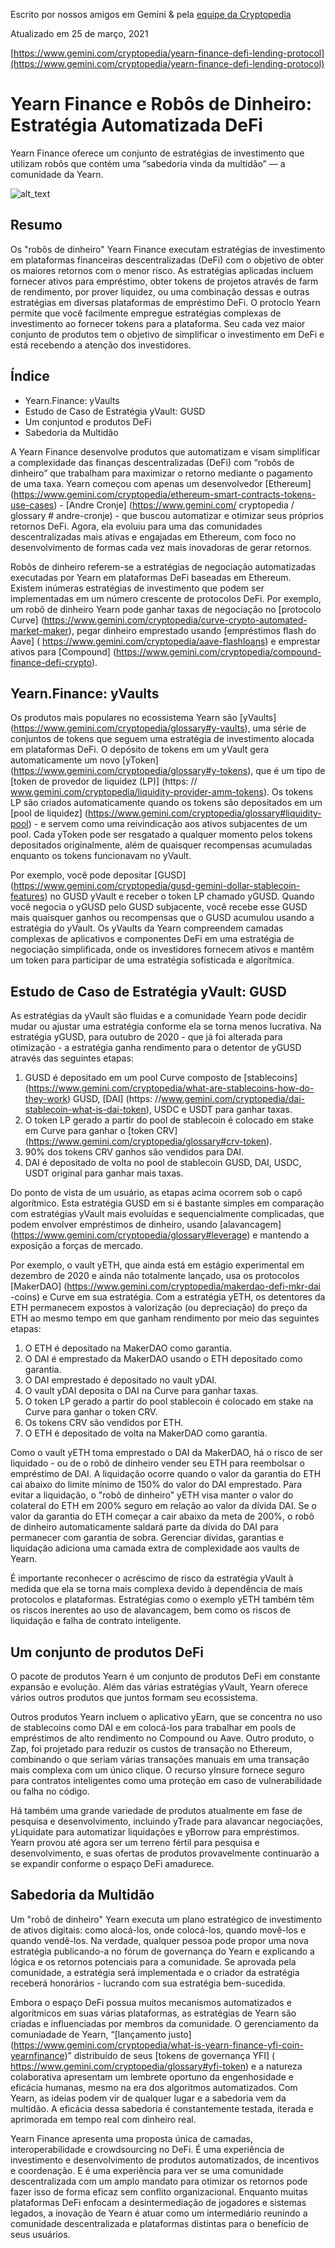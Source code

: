 Escrito por nossos amigos em Gemini & pela [equipe da Cryptopedia](https://www.gemini.com/cryptopedia/authors#cryptopedia-staff)

Atualizado em 25 de março, 2021

[https://www.gemini.com/cryptopedia/yearn-finance-defi-lending-protocol](https://www.gemini.com/cryptopedia/yearn-finance-defi-lending-protocol)

# Yearn Finance e Robôs de Dinheiro: Estratégia Automatizada DeFi

Yearn Finance oferece um conjunto de estratégias de investimento que utilizam robôs que contém uma “sabedoria vinda da multidão” — a comunidade da Yearn.

![alt_text](image1.png "image_tooltip")

## Resumo

Os "robôs de dinheiro" Yearn Finance executam estratégias de investimento em plataformas financeiras descentralizadas (DeFi) com o objetivo de obter os maiores retornos com o menor risco. As estratégias aplicadas incluem fornecer ativos para empréstimo, obter tokens de projetos através de farm de rendimento, por prover liquidez, ou uma combinação dessas e outras estratégias em diversas plataformas de empréstimo DeFi. O protoclo Yearn permite que você facilmente empregue estratégias complexas de investimento ao fornecer tokens para a plataforma. Seu cada vez maior conjunto de produtos tem o objetivo de simplificar o investimento em DeFi e está recebendo a atenção dos investidores. 

## Índice

- Yearn.Finance: yVaults
- Estudo de Caso de Estratégia yVault: GUSD
- Um conjuntod e produtos DeFi
- Sabedoria da Multidão

A Yearn Finance desenvolve produtos que automatizam e visam simplificar a complexidade das finanças descentralizadas (DeFi) com “robôs de dinheiro” que trabalham para maximizar o retorno mediante o pagamento de uma taxa. Yearn começou com apenas um desenvolvedor [Ethereum] (https://www.gemini.com/cryptopedia/ethereum-smart-contracts-tokens-use-cases) - [Andre Cronje] (https://www.gemini.com/ cryptopedia / glossary # andre-cronje) - que buscou automatizar e otimizar seus próprios retornos DeFi. Agora, ela evoluiu para uma das comunidades descentralizadas mais ativas e engajadas em Ethereum, com foco no desenvolvimento de formas cada vez mais inovadoras de gerar retornos.

Robôs de dinheiro referem-se a estratégias de negociação automatizadas executadas por Yearn em plataformas DeFi baseadas em Ethereum. Existem inúmeras estratégias de investimento que podem ser implementadas em um número crescente de protocolos DeFi. Por exemplo, um robô de dinheiro Yearn pode ganhar taxas de negociação no [protocolo Curve] (https://www.gemini.com/cryptopedia/curve-crypto-automated-market-maker), pegar dinheiro emprestado usando [empréstimos flash do Aave] ( https://www.gemini.com/cryptopedia/aave-flashloans) e emprestar ativos para [Compound] (https://www.gemini.com/cryptopedia/compound-finance-defi-crypto).

## Yearn.Finance: yVaults

Os produtos mais populares no ecossistema Yearn são [yVaults] (https://www.gemini.com/cryptopedia/glossary#y-vaults), uma série de conjuntos de tokens que seguem uma estratégia de investimento alocada em plataformas DeFi. O depósito de tokens em um yVault gera automaticamente um novo [yToken] (https://www.gemini.com/cryptopedia/glossary#y-tokens), que é um tipo de [token de provedor de liquidez (LP)] (https: // www.gemini.com/cryptopedia/liquidity-provider-amm-tokens). Os tokens LP são criados automaticamente quando os tokens são depositados em um [pool de liquidez] (https://www.gemini.com/cryptopedia/glossary#liquidity-pool) - e servem como uma reivindicação aos ativos subjacentes de um pool. Cada yToken pode ser resgatado a qualquer momento pelos tokens depositados originalmente, além de quaisquer recompensas acumuladas enquanto os tokens funcionavam no yVault.

Por exemplo, você pode depositar [GUSD] (https://www.gemini.com/cryptopedia/gusd-gemini-dollar-stablecoin-features) no GUSD yVault e receber o token LP chamado yGUSD. Quando você negocia o yGUSD pelo GUSD subjacente, você recebe esse GUSD mais quaisquer ganhos ou recompensas que o GUSD acumulou usando a estratégia do yVault. Os yVaults da Yearn compreendem camadas complexas de aplicativos e componentes DeFi em uma estratégia de negociação simplificada, onde os investidores fornecem ativos e mantêm um token para participar de uma estratégia sofisticada e algorítmica.

## Estudo de Caso de Estratégia yVault: GUSD

As estratégias da yVault são fluidas e a comunidade Yearn pode decidir mudar ou ajustar uma estratégia conforme ela se torna menos lucrativa. Na estratégia yGUSD, para outubro de 2020 - que já foi alterada para otimização - a estratégia ganha rendimento para o detentor de yGUSD através das seguintes etapas:

1. GUSD é depositado em um pool Curve composto de [stablecoins] (https://www.gemini.com/cryptopedia/what-are-stablecoins-how-do-they-work) GUSD, [DAI] (https: //www.gemini.com/cryptopedia/dai-stablecoin-what-is-dai-token), USDC e USDT para ganhar taxas.
2. O token LP gerado a partir do pool de stablecoin é colocado em stake em Curve para ganhar o [token CRV] (https://www.gemini.com/cryptopedia/glossary#crv-token).
3. 90% dos tokens CRV ganhos são vendidos para DAI.
4. DAI é depositado de volta no pool de stablecoin GUSD, DAI, USDC, USDT original para ganhar mais taxas.

Do ponto de vista de um usuário, as etapas acima ocorrem sob o capô algorítmico. Esta estratégia GUSD em si é bastante simples em comparação com estratégias yVault mais evoluídas e sequencialmente complicadas, que podem envolver empréstimos de dinheiro, usando [alavancagem] (https://www.gemini.com/cryptopedia/glossary#leverage) e mantendo a exposição a forças de mercado.

Por exemplo, o vault yETH, que ainda está em estágio experimental em dezembro de 2020 e ainda não totalmente lançado, usa os protocolos [MakerDAO] (https://www.gemini.com/cryptopedia/makerdao-defi-mkr-dai -coins) e Curve em sua estratégia. Com a estratégia yETH, os detentores da ETH permanecem expostos à valorização (ou depreciação) do preço da ETH ao mesmo tempo em que ganham rendimento por meio das seguintes etapas:

1. O ETH é depositado na MakerDAO como garantia.
2. O DAI é emprestado da MakerDAO usando o ETH depositado como garantia.
3. O DAI emprestado é depositado no vault yDAI.
4. O vault yDAI deposita o DAI na Curve para ganhar taxas.
5. O token LP gerado a partir do pool stablecoin é colocado em stake na Curve para ganhar o token CRV.
6. Os tokens CRV são vendidos por ETH.
7. O ETH é depositado de volta na MakerDAO como garantia.

Como o vault yETH toma emprestado o DAI da MakerDAO, há o risco de ser liquidado - ou de o robô de dinheiro vender seu ETH para reembolsar o empréstimo de DAI. A liquidação ocorre quando o valor da garantia do ETH cai abaixo do limite mínimo de 150% do valor do DAI emprestado. Para evitar a liquidação, o "robô de dinheiro" yETH visa manter o valor do colateral do ETH em 200% seguro em relação ao valor da dívida DAI. Se o valor da garantia do ETH começar a cair abaixo da meta de 200%, o robô de dinheiro automaticamente saldará parte da dívida do DAI para permanecer com garantia de sobra. Gerenciar dívidas, garantias e liquidação adiciona uma camada extra de complexidade aos vaults de Yearn.

É importante reconhecer o acréscimo de risco da estratégia yVault à medida que ela se torna mais complexa devido à dependência de mais protocolos e plataformas. Estratégias como o exemplo yETH também têm os riscos inerentes ao uso de alavancagem, bem como os riscos de liquidação e falha de contrato inteligente.

## Um conjunto de produtos DeFi

O pacote de produtos Yearn é um conjunto de produtos DeFi em constante expansão e evolução. Além das várias estratégias yVault, Yearn oferece vários outros produtos que juntos formam seu ecossistema.

Outros produtos Yearn incluem o aplicativo yEarn, que se concentra no uso de stablecoins como DAI e em colocá-los para trabalhar em pools de empréstimos de alto rendimento no Compound ou Aave. Outro produto, o Zap, foi projetado para reduzir os custos de transação no Ethereum, combinando o que seriam várias transações manuais em uma transação mais complexa com um único clique. O recurso yInsure fornece seguro para contratos inteligentes como uma proteção em caso de vulnerabilidade ou falha no código.

Há também uma grande variedade de produtos atualmente em fase de pesquisa e desenvolvimento, incluindo yTrade para alavancar negociações, yLiquidate para automatizar liquidações e yBorrow para empréstimos. Yearn provou até agora ser um terreno fértil para pesquisa e desenvolvimento, e suas ofertas de produtos provavelmente continuarão a se expandir conforme o espaço DeFi amadurece.

## Sabedoria da Multidão

Um "robô de dinheiro" Yearn executa um plano estratégico de investimento de ativos digitais: como alocá-los, onde colocá-los, quando movê-los e quando vendê-los. Na verdade, qualquer pessoa pode propor uma nova estratégia publicando-a no fórum de governança do Yearn e explicando a lógica e os retornos potenciais para a comunidade. Se aprovada pela comunidade, a estratégia será implementada e o criador da estratégia receberá honorários - lucrando com sua estratégia bem-sucedida.

Embora o espaço DeFi possua muitos mecanismos automatizados e algorítmicos em suas várias plataformas, as estratégias de Yearn são criadas e influenciadas por membros da comunidade. O gerenciamento da comuniadade de Yearn, “[lançamento justo] (https://www.gemini.com/cryptopedia/what-is-yearn-finance-yfi-coin-yearnfinance)” distribuído de seus [tokens de governança YFI] ( https://www.gemini.com/cryptopedia/glossary#yfi-token) e a natureza colaborativa apresentam um lembrete oportuno da engenhosidade e eficácia humanas, mesmo na era dos algoritmos automatizados. Com Yearn, as ideias podem vir de qualquer lugar e a sabedoria vem da multidão. A eficácia dessa sabedoria é constantemente testada, iterada e aprimorada em tempo real com dinheiro real.

Yearn Finance apresenta uma proposta única de camadas, interoperabilidade e crowdsourcing no DeFi. É uma experiência de investimento e desenvolvimento de produtos automatizados, de incentivos e coordenação. E é uma experiência para ver se uma comunidade descentralizada com um amplo mandato para otimizar os retornos pode fazer isso de forma eficaz sem conflito organizacional. Enquanto muitas plataformas DeFi enfocam a desintermediação de jogadores e sistemas legados, a inovação de Yearn é atuar como um intermediário reunindo a comunidade descentralizada e plataformas distintas para o benefício de seus usuários.
